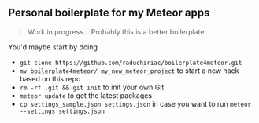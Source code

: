 ## Personal boilerplate for my Meteor apps

> Work in progress...
> Probably this is a better boilerplate

You'd maybe start by doing

- `git clone https://github.com/raduchiriac/boilerplate4meteor.git`
- `mv boilerplate4meteor/ my_new_meteor_project` to start a new hack based on this repo
- `rm -rf .git && git init` to init your own Git
- `meteor update` to get the latest packages
- `cp settings_sample.json settings.json` in case you want to run `meteor --settings settings.json`
